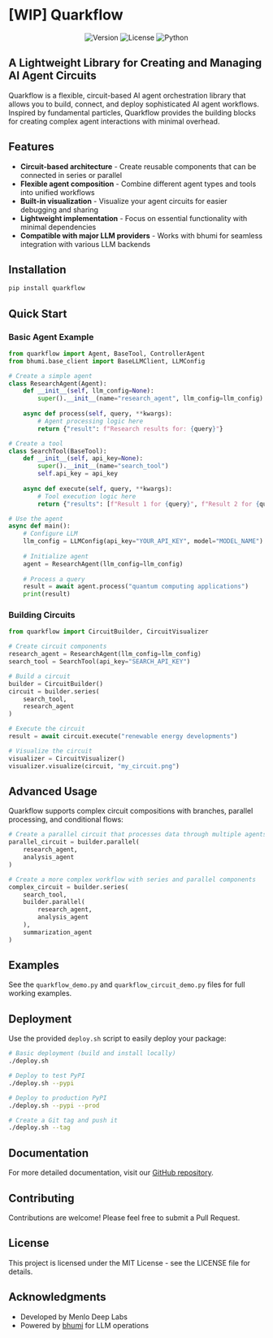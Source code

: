 # [WIP] Quarkflow

<p align="center">
  <img src="https://img.shields.io/badge/version-0.1.0-blue.svg" alt="Version">
  <img src="https://img.shields.io/badge/license-MIT-green.svg" alt="License">
  <img src="https://img.shields.io/badge/python-3.8+-orange.svg" alt="Python">
</p>

## A Lightweight Library for Creating and Managing AI Agent Circuits

Quarkflow is a flexible, circuit-based AI agent orchestration library that allows you to build, connect, and deploy sophisticated AI agent workflows. Inspired by fundamental particles, Quarkflow provides the building blocks for creating complex agent interactions with minimal overhead.

## Features

- **Circuit-based architecture** - Create reusable components that can be connected in series or parallel
- **Flexible agent composition** - Combine different agent types and tools into unified workflows
- **Built-in visualization** - Visualize your agent circuits for easier debugging and sharing
- **Lightweight implementation** - Focus on essential functionality with minimal dependencies
- **Compatible with major LLM providers** - Works with bhumi for seamless integration with various LLM backends

## Installation

```bash
pip install quarkflow
```

## Quick Start

### Basic Agent Example

```python
from quarkflow import Agent, BaseTool, ControllerAgent
from bhumi.base_client import BaseLLMClient, LLMConfig

# Create a simple agent
class ResearchAgent(Agent):
    def __init__(self, llm_config=None):
        super().__init__(name="research_agent", llm_config=llm_config)
    
    async def process(self, query, **kwargs):
        # Agent processing logic here
        return {"result": f"Research results for: {query}"}

# Create a tool
class SearchTool(BaseTool):
    def __init__(self, api_key=None):
        super().__init__(name="search_tool")
        self.api_key = api_key
    
    async def execute(self, query, **kwargs):
        # Tool execution logic here
        return {"results": [f"Result 1 for {query}", f"Result 2 for {query}"]}

# Use the agent
async def main():
    # Configure LLM
    llm_config = LLMConfig(api_key="YOUR_API_KEY", model="MODEL_NAME")
    
    # Initialize agent
    agent = ResearchAgent(llm_config=llm_config)
    
    # Process a query
    result = await agent.process("quantum computing applications")
    print(result)
```

### Building Circuits

```python
from quarkflow import CircuitBuilder, CircuitVisualizer

# Create circuit components
research_agent = ResearchAgent(llm_config=llm_config)
search_tool = SearchTool(api_key="SEARCH_API_KEY")

# Build a circuit
builder = CircuitBuilder()
circuit = builder.series(
    search_tool,
    research_agent
)

# Execute the circuit
result = await circuit.execute("renewable energy developments")

# Visualize the circuit
visualizer = CircuitVisualizer()
visualizer.visualize(circuit, "my_circuit.png")
```

## Advanced Usage

Quarkflow supports complex circuit compositions with branches, parallel processing, and conditional flows:

```python
# Create a parallel circuit that processes data through multiple agents simultaneously
parallel_circuit = builder.parallel(
    research_agent,
    analysis_agent
)

# Create a more complex workflow with series and parallel components
complex_circuit = builder.series(
    search_tool,
    builder.parallel(
        research_agent,
        analysis_agent
    ),
    summarization_agent
)
```

## Examples

See the `quarkflow_demo.py` and `quarkflow_circuit_demo.py` files for full working examples.

## Deployment

Use the provided `deploy.sh` script to easily deploy your package:

```bash
# Basic deployment (build and install locally)
./deploy.sh

# Deploy to test PyPI
./deploy.sh --pypi

# Deploy to production PyPI
./deploy.sh --pypi --prod

# Create a Git tag and push it
./deploy.sh --tag
```

## Documentation

For more detailed documentation, visit our [GitHub repository](https://github.com/janhq/pions).

## Contributing

Contributions are welcome! Please feel free to submit a Pull Request.

## License

This project is licensed under the MIT License - see the LICENSE file for details.

## Acknowledgments

* Developed by Menlo Deep Labs
* Powered by [bhumi](https://github.com/janhq/bhumi) for LLM operations
